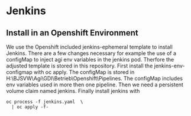 # Jenkins

## Install in an Openshift Environment

We use the Openshift included jenkins-ephemeral template to install Jenkins.
There are a few changes necessary for example the use of a configMap to inject agi env variables in the jenkins pod.
Therfore the adjusted template is stored in this repository.
First install the jenkins-env-configmap with oc apply. The configMap is stored in H:\BJSVW\Agi\GDI\Betrieb\Openshift\Pipelines.
The configMap includes env variables used in more then one pipeline.
Then we need a persistent volume claim named jenkins.
Finally install jenkins with
```
oc process -f jenkins.yaml  \
  | oc apply -f-
```
